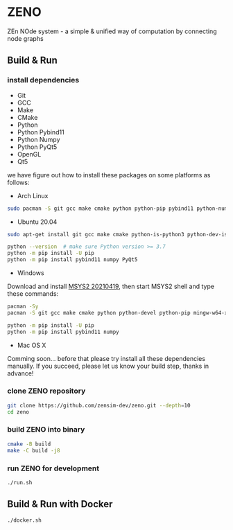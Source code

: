 # ZENO

ZEn NOde system - a simple & unified way of computation by connecting node graphs


## Build & Run

### install dependencies

* Git
* GCC
* Make
* CMake
* Python
* Python Pybind11
* Python Numpy
* Python PyQt5
* OpenGL
* Qt5

we have figure out how to install these packages on some platforms as follows:

- Arch Linux
```bash
sudo pacman -S git gcc make cmake python python-pip pybind11 python-numpy python-pyqt5 qt5-base libglvnd mesa
```

- Ubuntu 20.04
```bash
sudo apt-get install git gcc make cmake python-is-python3 python-dev-is-python3 python3-pip libqt5core5a qt5dxcb-plugin libglvnd-dev libglapi-mesa libosmesa6

python --version  # make sure Python version >= 3.7
python -m pip install -U pip
python -m pip install pybind11 numpy PyQt5
```

- Windows

Download and install [MSYS2 20210419](https://repo.msys2.org/distrib/x86_64/msys2-x86_64-20210419.exe), then start MSYS2 shell and type these commands:

```bash
pacman -Sy
pacman -S git gcc make cmake python python-devel python-pip mingw-w64-x86_64-mesa mingw-w64-x86_64-qt5 mingw-w64-x86_64-python-pyqt5

python -m pip install -U pip
python -m pip install pybind11 numpy
```

- Mac OS X

Comming soon... before that please try install all these dependencies manually. If you succeed, please let us know your build step, thanks in advance!


### clone ZENO repository
```bash
git clone https://github.com/zensim-dev/zeno.git --depth=10
cd zeno
```


### build ZENO into binary
```bash
cmake -B build
make -C build -j8
```


### run ZENO for development
```bash
./run.sh
```


## Build & Run with Docker
```bash
./docker.sh
```
